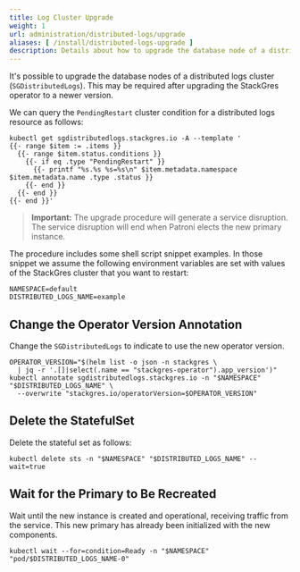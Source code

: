 ```yaml
---
title: Log Cluster Upgrade
weight: 1
url: administration/distributed-logs/upgrade
aliases: [ /install/distributed-logs-upgrade ]
description: Details about how to upgrade the database node of a distributed logs.
---
```


It's possible to upgrade the database nodes of a distributed logs cluster (`SGDistributedLogs`).
This may be required after upgrading the StackGres operator to a newer version.

We can query the `PendingRestart` cluster condition for a distributed logs resource as follows:

```
kubectl get sgdistributedlogs.stackgres.io -A --template '
{{- range $item := .items }}
  {{- range $item.status.conditions }}
    {{- if eq .type "PendingRestart" }}
      {{- printf "%s.%s %s=%s\n" $item.metadata.namespace $item.metadata.name .type .status }}
    {{- end }}
  {{- end }}
{{- end }}'
```

> **Important:** The upgrade procedure will generate a service disruption.
> The service disruption will end when Patroni elects the new primary instance.

The procedure includes some shell script snippet examples.
In those snippet we assume the following environment variables are set with values of the StackGres cluster that you want to restart:

```
NAMESPACE=default
DISTRIBUTED_LOGS_NAME=example
```

## Change the Operator Version Annotation

Change the `SGDistributedLogs` to indicate to use the new operator version.

```
OPERATOR_VERSION="$(helm list -o json -n stackgres \
  | jq -r '.[]|select(.name == "stackgres-operator").app_version')"
kubectl annotate sgdistributedlogs.stackgres.io -n "$NAMESPACE" "$DISTRIBUTED_LOGS_NAME" \
  --overwrite "stackgres.io/operatorVersion=$OPERATOR_VERSION"
```

## Delete the StatefulSet

Delete the stateful set as follows:

```
kubectl delete sts -n "$NAMESPACE" "$DISTRIBUTED_LOGS_NAME" --wait=true
```

## Wait for the Primary to Be Recreated

Wait until the new instance is created and operational, receiving traffic from the service.
This new primary has already been initialized with the new components.

```
kubectl wait --for=condition=Ready -n "$NAMESPACE" "pod/$DISTRIBUTED_LOGS_NAME-0"
```
